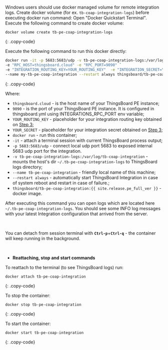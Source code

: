 Windows users should use docker managed volume for remote integration logs. 
Create docker volume (for ex. `tb-coap-integration-logs`) before executing docker run command:
Open "Docker Quickstart Terminal". Execute the following command to create docker volume:

``` 
docker volume create tb-pe-coap-integration-logs
```
{: .copy-code}

Execute the following command to run this docker directly:

```bash
docker run -it -p 5683:5683/udp -v tb-pe-coap-integration-logs:/var/log/tb-coap-integration `
-e "RPC_HOST=thingsboard.cloud" -e "RPC_PORT=9090" `
-e "INTEGRATION_ROUTING_KEY=YOUR_ROUTING_KEY"  -e "INTEGRATION_SECRET=YOUR_SECRET" `
--name my-tb-pe-coap-integration --restart always thingsboard/tb-pe-coap-integration:{{ site.release.pe_full_ver }}
```
{: .copy-code}

Where: 
    
- `thingsboard.cloud` - is the host name of your ThingsBoard PE instance;
- `9090` - is the port of your ThingsBoard PE instance. It is configured in thingsboard.yml using INTEGRATIONS_RPC_PORT env variable;    
- `YOUR_ROUTING_KEY` - placeholder for your integration routing key obtained on [Step 3](/docs/user-guide/integrations/remote-integrations/#step-3-save-remote-integration-credentials);
- `YOUR_SECRET` - placeholder for your integration secret obtained on [Step 3](/docs/user-guide/integrations/remote-integrations/#step-3-save-remote-integration-credentials);
- `docker run`              - run this container;
- `-it`                     - attach a terminal session with current ThingsBoard process output;
- `-p 5683:5683/udp` - connect local udp port 5683 to exposed internal 5683 udp port for the integration.
- `-v tb-pe-coap-integration-logs:/var/log/tb-coap-integration`   - mounts the host's dir `~/.tb-pe-coap-integration-logs` to ThingsBoard logs directory;
- `--name tb-pe-coap-integration`             - friendly local name of this machine;
- `--restart always`        - automatically start ThingsBoard Integration in case of system reboot and restart in case of failure.;
- `thingsboard/tb-pe-coap-integration:{{ site.release.pe_full_ver }}`          - docker image.

After executing this command you can open logs which are located here `~/.tb-pe-coap-integration-logs`. 
You should see some INFO log messages with your latest Integration configuration that arrived from the server.

<br>

You can detach from session terminal with **`Ctrl-p`**+**`Ctrl-q`** - the container will keep running in the background.

<br>

- **Reattaching, stop and start commands**

To reattach to the terminal (to see ThingsBoard logs) run:

```
docker attach tb-pe-coap-integration
```
{: .copy-code}

To stop the container:

```
docker stop tb-pe-coap-integration
```
{: .copy-code}

To start the container:

```
docker start tb-pe-coap-integration
```
{: .copy-code}
